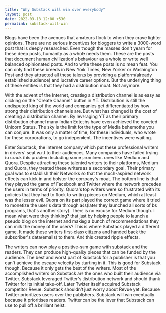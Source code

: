 ```yaml
---
title: "Why Substack will win over everybody"
layout: post 
date: 2022-03-18 12:00 +530 
permalink: substack-will-win
---
```


Blogs have been the avenues that amateurs flock to when they crave lighter opinions. There are no serious incentives for bloggers to write a 3000-word post that is deeply researched. Even though the masses don't yearn for these deep posts, humanity as a whole needs them. These are the posts that document human civilization's behaviour as a whole or write well balanced opinionated posts. And to write these posts is no mean feat. You can only find these breeds in New York Times, New Yorker or Washington Post and they attracted all these talents by providing a platform(already established audience) and lucrative career options. But the underlying thing of these entities is that they had a distribution moat. Not anymore. 

With the advent of the Internet, creating a distribution channel is as easy as clicking on the "Create Channel" button in YT. Distribution is still the undisputed king of the world and companies get differentiated by how strong their distribution channels are. But what has changed is the cost of creating a distribution channel. By leveraging YT as their primary distribution channel many Indian Edtechs have even achieved the coveted Unicorn Status. The sky is the limit for the type of Media behemoths you can conjure. It was only a matter of time, for these individuals, who wrote for these corporations, to go independent. The incentives were waiting. 

Enter Substack, the internet company which put these professional writers in drivers' seat w.r.t to their audiences. Many companies have failed trying to crack this problem including some prominent ones like Medium and Quora. Despite attracting these talented writers to their platforms, Medium and Quora, they treated these writers as a secondary goal. Their primary goal was to establish their Networks so that the much-aspired network effects can kick in and bolster the company's moat. The bottom line is that they played the game of Facebook and Twitter where the network precedes the users in terms of priority. Quora's top writers were so frustrated with its policies that they had to flock to writing pieces on Medium, which at least was the lesser evil. Quora on its part played the correct game where it tried to monetize the user's data through ads(later they launched all sorts of bs programs, that's another story). There is no excuse for Medium though. I mean what were they thinking? that just by helping people to launch a pseudo blog on the internet and making a bunch of recommendations they can milk the money of the users? This is where Substack played a different game. It made these writers first-class citizens and handed back the subscriber's data(emails) to them. And this created ripple effects. 

The writers can now play a positive-sum game with substack and the readers. They can produce high-quality pieces that can be funded by the audience. The best and worst part of Substack for a publisher is that you can't achieve the escape velocity by starting in it. This is good for Substack though. Because it only gets the best of the writers. Most of the accomplished writers on Substack are the ones who built their audience via Twitter. Substack leveraged Twitter's distribution network and should thank Twitter for its initial take-off. Later Twitter itself acquired Substack competitor Revue. Substack shouldn't just worry about Revue yet. Because Twitter prioritizes users over the publishers. Substack will win eventually because it prioritises readers. Twitter can be the lever that Substack can use to pull off a brilliant heist. 


